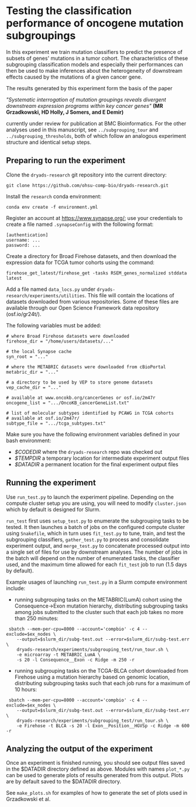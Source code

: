 # Testing the classification performance of oncogene mutation subgroupings #

In this experiment we train mutation classifiers to predict the presence of
subsets of genes' mutations in a tumor cohort. The characteristics of these
subgrouping classification models and especially their performances can then
be used to make inferences about the heterogeneity of downstream effects
caused by the mutations of a given cancer gene.

The results generated by this experiment form the basis of the paper

_"Systematic interrogation of mutation groupings reveals divergent downstream
expression programs within key cancer genes"_
**(MR Grzadkowski, HD Holly, J Somers, and E Demir)** 

currently under review for publication at BMC Bioinformatics. For the other
analyses used in this manuscript, see `../subgrouping_tour` and
`../subgrouping_thresholds`, both of which follow an analogous experiment
structure and identical setup steps.


## Preparing to run the experiment ##

Clone the `dryads-research` git repository into the current directory:

```git clone https://github.com/ohsu-comp-bio/dryads-research.git```

Install the `research` conda environment:

```conda env create -f environment.yml```

Register an account at https://www.synapse.org/; use your credentials to
create a file named `.synapseConfig` with the following format:
```
[authentication]
username: ...
password: ...
```

Create a directory for Broad Firehose datasets, and then download the
expression data for TCGA tumor cohorts using the command:

```
firehose_get_latest/firehose_get -tasks RSEM_genes_normalized stddata latest
```

Add a file named `data_locs.py` under `dryads-research/experiments/utilities`.
This file will contain the locations of datasets downloaded from various
repositories. Some of these files are available through our Open Science
Framework data repository (osf.io/gr24t/).

The following variables must be added:

```
# where Broad Firehose datasets were downloaded
firehose_dir = "/home/users/datasets/..."

# the local Synapse cache
syn_root = "..."

# where the METABRIC datasets were downloaded from cBioPortal
metabric_dir = "..."

# a directory to be used by VEP to store genome datasets
vep_cache_dir = "..."

# available at www.oncokb.org/cancerGenes or osf.io/2m47r
oncogene_list = ".../OncoKB_cancerGeneList.txt"

# list of molecular subtypes identified by PCAWG in TCGA cohorts
# available at osf.io/2m47r/
subtype_file = ".../tcga_subtypes.txt"
```

Make sure you have the following environment variables defined in your bash
environment:

 - *$CODEDIR* where the `dryads-research` repo was checked out
 - *$TEMPDIR* a temporary location for intermediate experiment output files
 - *$DATADIR* a permanent location for the final experiment output files



## Running the experiment ##

Use `run_test.py` to launch the experiment pipeline. Depending on the compute
cluster setup you are using, you will need to modify `cluster.json` which by
default is designed for Slurm.

`run_test` first uses `setup_test.py` to enumerate the subgrouping tasks to be
tested. It then launches a batch of jobs on the configured compute cluster
using `Snakefile`, which in turn uses `fit_test.py` to tune, train, and test
the subgrouping classifiers, `gather_test.py` to process and consolidate
experiment output, and `merge_test.py` to concatenate processed output into
a single set of files for use by downstream analyses. The number of jobs in
the batch will depend on the number of enumerated tasks, the classifier used,
and the maximum time allowed for each `fit_test` job to run (1.5 days by
default).

Example usages of launching `run_test.py` in a Slurm compute environment
include:

 - running subgrouping tasks on the METABRIC(LumA) cohort using the
   Consequence->Exon mutation hierarchy, distributing subgrouping tasks among
   jobs submitted to the cluster such that each job takes no more than 250
   minutes:
```
 sbatch --mem-per-cpu=8000 --account='compbio' -c 4 --exclude=$ex_nodes \
    --output=$slurm_dir/subg-test.out --error=$slurm_dir/subg-test.err \
    dryads-research/experiments/subgrouping_test/run_tour.sh \
    -e microarray -t METABRIC_LumA \
    -s 20 -l Consequence__Exon -c Ridge -m 250 -r
```

 - running subgrouping tasks on the TCGA-BLCA cohort downloaded from Firehose
   using a mutation hierarchy based on genomic location, distributing
   subgrouping tasks such that each job runs for a maximum of 10 hours:
```
 sbatch --mem-per-cpu=8000 --account='compbio' -c 4 --exclude=$ex_nodes \
    --output=$slurm_dir/subg-test.out --error=$slurm_dir/subg-test.err \
    dryads-research/experiments/subgrouping_test/run_tour.sh \
    -e Firehose -t BLCA -s 20 -l Exon__Position__HGVSp -c Ridge -m 600 -r
```


## Analyzing the output of the experiment ##

Once an experiment is finished running, you should see output files saved in
the $DATADIR directory defined as above. Modules with names `plot_*.py` can be
used to generate plots of results generated from this output. Plots are by
default saved to the $DATADIR directory.

See `make_plots.sh` for examples of how to generate the set of plots used in
Grzadkowski et al.

